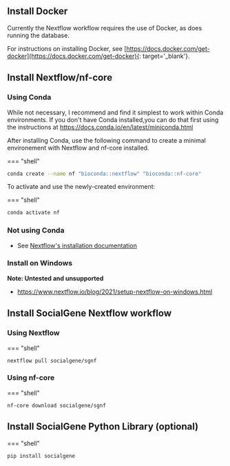 ## Install Docker 

Currently the Nextflow workflow requires the use of Docker, as does running the database.

For instructions on installing Docker, see [https://docs.docker.com/get-docker](https://docs.docker.com/get-docker){: target='_blank'}.


## Install Nextflow/nf-core

### Using Conda

While not necessary, I recommend and find it simplest to work within Conda environments.
If you don't have Conda installed,you can do that first using the instructions at <a href="https://docs.conda.io/en/latest/miniconda.html" target="_blank">https://docs.conda.io/en/latest/miniconda.html</a>

After installing Conda, use the following command to create a minimal environement with Nextflow and nf-core installed. 

=== "shell"
```bash
conda create --name nf "bioconda::nextflow" "bioconda::nf-core"
```

To activate and use the newly-created environment:

=== "shell"
```bash
conda activate nf
```

### Not using Conda

- See <a href="https://www.nextflow.io/docs/latest/getstarted.html" target="_blank">Nextflow's installation documentation</a>

### Install on Windows

**Note: Untested and unsupported**

- <a href="https://www.nextflow.io/blog/2021/setup-nextflow-on-windows.html" target="_blank">https://www.nextflow.io/blog/2021/setup-nextflow-on-windows.html</a>

## Install SocialGene Nextflow workflow

### Using Nextflow

=== "shell"
```
nextflow pull socialgene/sgnf
```

### Using nf-core

=== "shell"
```
nf-core download socialgene/sgnf
```


## Install SocialGene Python Library (optional)

=== "shell"
```
pip install socialgene
```
